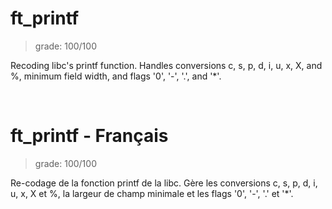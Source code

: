 # ft_printf
> grade: 100/100

Recoding libc's printf function. 
Handles conversions c, s, p, d, i, u, x, X, and %, minimum field width, and flags '0', '-', '.', and '*'.

<br/>

# ft_printf - Français
> grade: 100/100

Re-codage de la fonction printf de la libc.
Gère les conversions c, s, p, d, i, u, x, X et %, la largeur de champ minimale et les flags '0', '-', '.' et '*'.
